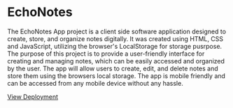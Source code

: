 # EchoNotes
The EchoNotes App project is a client side software application designed to create, store, and organize notes digitally. It was created using HTML, CSS and JavaScript, utilizing the browser's LocalStorage for storage pusrpose. The purpose of this project is to provide a user-friendly interface for creating and managing notes, which can be easily accessed and organized by the user. The app will allow users to create, edit, and delete notes and store them using the browsers local storage. The app is mobile friendly and can be accessed from any mobile device without any hassle.


[View Deployment](https://adnan1710.github.io/EchoNotes/)
